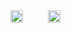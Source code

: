 <dl style="display: flex; list-style: none;" align="center">
  <dt><img style="width : 100%; display: block;" src=https://github-readme-stats.vercel.app/api?username=k0TAR&show_icons=true&theme=material-palenight&hide_rank=true&count_private=true></dt>
  <dd><img style="width : 100%; display: block;" src=https://github-readme-stats.vercel.app/api/top-langs/?username=k0TAR&theme=material-palenight&langs_count=8&layout=compact></dd>
</dl>

